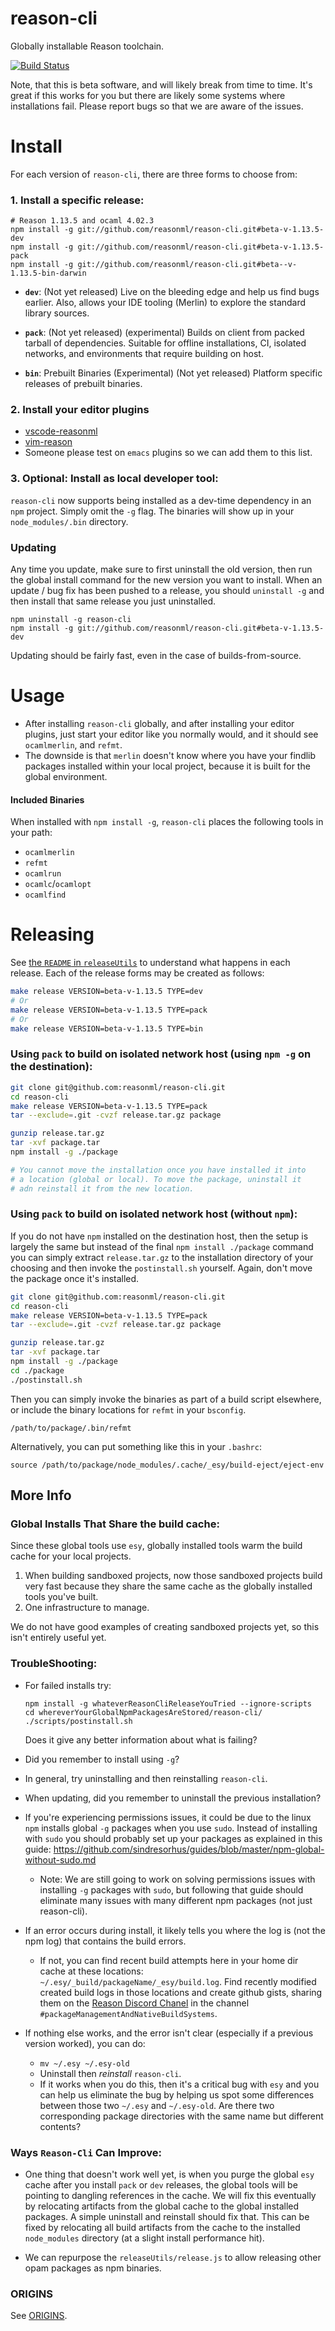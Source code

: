 # reason-cli
Globally installable Reason toolchain.

[![Build Status](https://travis-ci.org/reasonml/reason-cli.svg?branch=master)](https://travis-ci.org/reasonml/reason-cli)


Note, that this is beta software, and will likely break from time to time.
It's great if this works for you but there are likely some systems where
installations fail. Please report bugs so that we are aware of the issues.

# Install

For each version of `reason-cli`, there are three forms to choose from:

### 1. Install a specific release:

```
# Reason 1.13.5 and ocaml 4.02.3
npm install -g git://github.com/reasonml/reason-cli.git#beta-v-1.13.5-dev
npm install -g git://github.com/reasonml/reason-cli.git#beta-v-1.13.5-pack
npm install -g git://github.com/reasonml/reason-cli.git#beta--v-1.13.5-bin-darwin
```

- **`dev`**: (Not yet released) Live on the bleeding edge and help us find bugs
  earlier.  Also, allows your IDE tooling (Merlin) to explore the standard
  library sources.

- **`pack`**: (Not yet released) (experimental) Builds on client from packed
  tarball of dependencies. Suitable for offline installations,
  CI, isolated networks, and environments that require building on host.

- **`bin`**:  Prebuilt Binaries (Experimental) (Not yet released) Platform
  specific releases of prebuilt binaries.

### 2. Install your editor plugins

- [vscode-reasonml](https://github.com/freebroccolo/vscode-reasonml)
- [vim-reason](https://github.com/chenglou/vim-reason)
- Someone please test on `emacs` plugins so we can add them to this list.


### 3. Optional: Install as local developer tool:
`reason-cli` now supports being installed as a dev-time dependency in an `npm`
project. Simply omit the `-g` flag. The binaries will show up in your
`node_modules/.bin` directory.

### Updating

Any time you update, make sure to first uninstall the old version, then run the
global install command for the new version you want to install.  When an update
/ bug fix has been pushed to a release, you should `uninstall -g` and then
install that same release you just uninstalled.


```
npm uninstall -g reason-cli
npm install -g git://github.com/reasonml/reason-cli.git#beta-v-1.13.5-dev
```

Updating should be fairly fast, even in the case of builds-from-source.


# Usage

- After installing `reason-cli` globally, and after installing your editor
  plugins, just start your editor like you normally would, and it should see
  `ocamlmerlin`, and `refmt`.
- The downside is that `merlin` doesn't know where you have your findlib
  packages installed within your local project, because it is built for the
  global environment.

#### Included Binaries

When installed with `npm install -g`, `reason-cli` places the following tools
in your path:

- `ocamlmerlin`
- `refmt`
- `ocamlrun`
- `ocamlc`/`ocamlopt`
- `ocamlfind`


# Releasing

See [the `README` in `releaseUtils`](./releaseUtils/README.md) to understand
what happens in each release. Each of the release forms may be created as
follows:

```sh
make release VERSION=beta-v-1.13.5 TYPE=dev
# Or
make release VERSION=beta-v-1.13.5 TYPE=pack
# Or
make release VERSION=beta-v-1.13.5 TYPE=bin
```

### Using `pack` to build on isolated network host (using `npm -g` on the destination):

```sh
git clone git@github.com:reasonml/reason-cli.git
cd reason-cli
make release VERSION=beta-v-1.13.5 TYPE=pack
tar --exclude=.git -cvzf release.tar.gz package

gunzip release.tar.gz
tar -xvf package.tar
npm install -g ./package

# You cannot move the installation once you have installed it into
# a location (global or local). To move the package, uninstall it
# adn reinstall it from the new location.
```

### Using `pack` to build on isolated network host (without `npm`):

If you do not have `npm` installed on the destination host, then the setup is
largely the same but instead of the final `npm install ./package` command you
can simply extract `release.tar.gz` to the installation directory of your
choosing and then invoke the `postinstall.sh` yourself. Again, don't move the
package once it's installed.

```sh
git clone git@github.com:reasonml/reason-cli.git
cd reason-cli
make release VERSION=beta-v-1.13.5 TYPE=pack
tar --exclude=.git -cvzf release.tar.gz package

gunzip release.tar.gz
tar -xvf package.tar
npm install -g ./package
cd ./package
./postinstall.sh
```

Then you can simply invoke the binaries as part of a build script elsewhere, or
include the binary locations for `refmt` in your `bsconfig`.

```share
/path/to/package/.bin/refmt
```

Alternatively, you can put something like this in your `.bashrc`:

```
source /path/to/package/node_modules/.cache/_esy/build-eject/eject-env
```

## More Info

### Global Installs That Share the build cache:

Since these global tools use `esy`, globally installed tools warm the build
cache for your local projects.

1. When building sandboxed projects, now those sandboxed projects
   build very fast because they share the same cache as the globally
   installed tools you've built.
2. One infrastructure to manage.

We do not have good examples of creating sandboxed projects yet, so this isn't
entirely useful yet.


### TroubleShooting:

- For failed installs try:

      npm install -g whateverReasonCliReleaseYouTried --ignore-scripts
      cd whereverYourGlobalNpmPackagesAreStored/reason-cli/
      ./scripts/postinstall.sh

  Does it give any better information about what is failing?


- Did you remember to install using `-g`?
- In general, try uninstalling and then reinstalling `reason-cli`.
- When updating, did you remember to uninstall the previous installation?
- If you're experiencing permissions issues, it could be due to the linux `npm`
  installs global `-g` packages when you use `sudo`. Instead of installing with
  `sudo` you should probably set up your packages as explained in this guide:
  https://github.com/sindresorhus/guides/blob/master/npm-global-without-sudo.md
  - Note: We are still going to work on solving permissions issues with
    installing `-g` packages with `sudo`, but following that guide should
    eliminate many issues with many different npm packages (not just
    reason-cli).
- If an error occurs during install, it likely tells you where the log is (not
  the npm log) that contains the build errors.
  - If not, you can find recent build attempts here in your home dir cache at these locations:
    `~/.esy/_build/packageName/_esy/build.log`. Find recently modified created
    build logs in those locations and create github gists, sharing them on the
    [Reason Discord Chanel](https://discord.gg/UugQtbW)
    in the channel `#packageManagementAndNativeBuildSystems`.
- If nothing else works, and the error isn't clear (especially if a previous
  version worked), you can do:
  - `mv ~/.esy ~/.esy-old`
  - Uninstall then *reinstall* `reason-cli`.
  - If it works when you do this, then it's a critical bug with `esy` and you
    can help us eliminate the bug by helping us spot some differences between
    those two `~/.esy` and `~/.esy-old`. Are there two corresponding package
    directories with the same name but different contents?


### Ways `Reason-Cli` Can Improve:

- One thing that doesn't work well yet, is when you purge the global `esy`
  cache after you install `pack` or `dev` releases, the global tools will be
  pointing to dangling references in the cache. We will fix this eventually by
  relocating artifacts from the global cache to the global installed packages.
  A simple uninstall and reinstall should fix that. This can be fixed by
  relocating all build artifacts from the cache to the installed `node_modules`
  directory (at a slight install performance hit).

- We can repurpose the `releaseUtils/release.js` to allow releasing other opam
packages as npm binaries.


### ORIGINS

See [ORIGINS](./ORIGINS.md).

